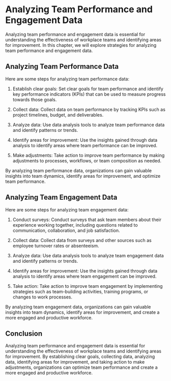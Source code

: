 Analyzing Team Performance and Engagement Data
===============================================================================================

Analyzing team performance and engagement data is essential for understanding the effectiveness of workplace teams and identifying areas for improvement. In this chapter, we will explore strategies for analyzing team performance and engagement data.

Analyzing Team Performance Data
-------------------------------

Here are some steps for analyzing team performance data:

1. Establish clear goals: Set clear goals for team performance and identify key performance indicators (KPIs) that can be used to measure progress towards those goals.

2. Collect data: Collect data on team performance by tracking KPIs such as project timelines, budget, and deliverables.

3. Analyze data: Use data analysis tools to analyze team performance data and identify patterns or trends.

4. Identify areas for improvement: Use the insights gained through data analysis to identify areas where team performance can be improved.

5. Make adjustments: Take action to improve team performance by making adjustments to processes, workflows, or team composition as needed.

By analyzing team performance data, organizations can gain valuable insights into team dynamics, identify areas for improvement, and optimize team performance.

Analyzing Team Engagement Data
------------------------------

Here are some steps for analyzing team engagement data:

1. Conduct surveys: Conduct surveys that ask team members about their experience working together, including questions related to communication, collaboration, and job satisfaction.

2. Collect data: Collect data from surveys and other sources such as employee turnover rates or absenteeism.

3. Analyze data: Use data analysis tools to analyze team engagement data and identify patterns or trends.

4. Identify areas for improvement: Use the insights gained through data analysis to identify areas where team engagement can be improved.

5. Take action: Take action to improve team engagement by implementing strategies such as team-building activities, training programs, or changes to work processes.

By analyzing team engagement data, organizations can gain valuable insights into team dynamics, identify areas for improvement, and create a more engaged and productive workforce.

Conclusion
----------

Analyzing team performance and engagement data is essential for understanding the effectiveness of workplace teams and identifying areas for improvement. By establishing clear goals, collecting data, analyzing data, identifying areas for improvement, and taking action to make adjustments, organizations can optimize team performance and create a more engaged and productive workforce.
